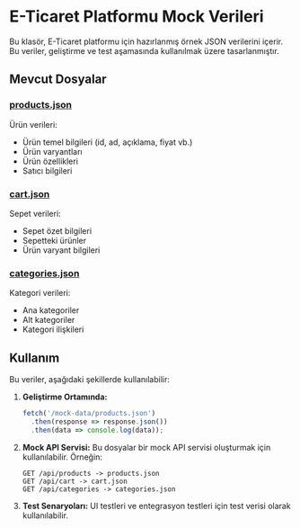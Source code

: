 # E-Ticaret Platformu Mock Verileri

Bu klasör, E-Ticaret platformu için hazırlanmış örnek JSON verilerini içerir. Bu veriler, geliştirme ve test aşamasında kullanılmak üzere tasarlanmıştır.

## Mevcut Dosyalar

### [products.json](./products.json)
Ürün verileri:
- Ürün temel bilgileri (id, ad, açıklama, fiyat vb.)
- Ürün varyantları
- Ürün özellikleri
- Satıcı bilgileri

### [cart.json](./cart.json)
Sepet verileri:
- Sepet özet bilgileri
- Sepetteki ürünler
- Ürün varyant bilgileri

### [categories.json](./categories.json)
Kategori verileri:
- Ana kategoriler
- Alt kategoriler
- Kategori ilişkileri

## Kullanım

Bu veriler, aşağıdaki şekillerde kullanılabilir:

1. **Geliştirme Ortamında:**
   ```javascript
   fetch('/mock-data/products.json')
     .then(response => response.json())
     .then(data => console.log(data));
   ```

2. **Mock API Servisi:**
   Bu dosyalar bir mock API servisi oluşturmak için kullanılabilir. Örneğin:
   
   ```
   GET /api/products -> products.json
   GET /api/cart -> cart.json
   GET /api/categories -> categories.json
   ```

3. **Test Senaryoları:**
   UI testleri ve entegrasyon testleri için test verisi olarak kullanılabilir. 